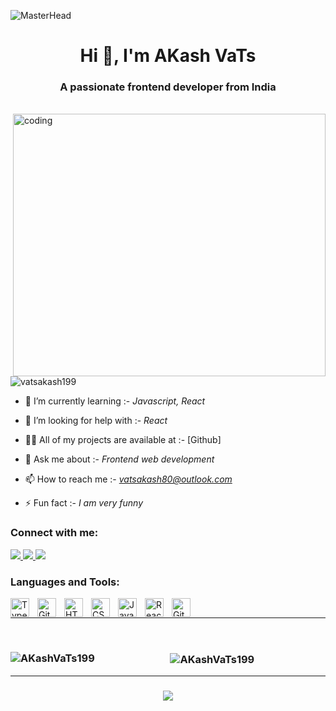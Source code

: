 ![MasterHead](https://firebasestorage.googleapis.com/v0/b/flexi-coding.appspot.com/o/dempgi7-520f8d5f-63d4-4453-8822-dbc149ae27f8.gif?alt=media&token=91c0c7b2-93c3-4029-b011-1a8703c5730d)
<h1 align="center">Hi 👋, I'm AKash VaTs</h1> 
<h3 align="center">A passionate frontend developer from India</h3>
<br>

<img src="https://cdn.dribbble.com/users/1059583/screenshots/4171367/coding-freak.gif" alt="coding" width="500" height="420" align="right">
<p align="left"> <img src="https://komarev.com/ghpvc/?username=vatsakash199&label=Profile%20views&color=0e75b6&style=flat" alt="vatsakash199" /> </p>

- 🌱 I’m currently learning :- *Javascript, React*

- 🤝 I’m looking for help with :- *React*

- 👨‍💻 All of my projects are available at :- [Github]

- 💬 Ask me about :- *Frontend web development*

- 📫 How to reach me :- *vatsakash80@outlook.com*

- ⚡ Fun fact :- *I am very funny*

<h3 align="left">Connect with me:</h3>

 
<div align="left"> 
  <a href="vatsakash80@outlook.com">
    <img src="https://img.shields.io/badge/Gmail-333333?style=for-the-badge&logo=gmail&logoColor=red" />
  </a>
  
  <a href="https://linkedin.com/in/https://www.linkedin.com/in/akash-vats-267a40252?utm_source=share&utm_campaign=share_via&utm_content=profile&utm_medium=android_app" target="blank">
    <img src="https://img.shields.io/badge/LinkedIn-0077B5?style=for-the-badge&logo=linkedin&logoColor=white" target="_blank" />
  </a>
  
   <a href="https://instagram.com/https://instagram.com/akash___vats?igshid=ogq5zdc2odk2za==" target="blank">
    <img src="https://img.shields.io/badge/Instagram-E4405F?style=for-the-badge&logo=instagram&logoColor=white"> </a>
    <br>
  

<h3 align="left">Languages and Tools:</h3>
<img align="left" alt="TypeScript" width="30px" style="padding-right:10px;" src="https://cdn.jsdelivr.net/gh/devicons/devicon/icons/typescript/typescript-plain.svg" />
<img align="left" alt="Git" width="30px" style="padding-right:10px;" src="https://cdn.jsdelivr.net/gh/devicons/devicon/icons/git/git-original.svg" />
<img align="left" alt="HTML" width="30px" style="padding-right:10px;" src="https://cdn.jsdelivr.net/gh/devicons/devicon/icons/html5/html5-plain.svg" />
<img align="left" alt="CSS" width="30px" style="padding-right:10px;" src="https://cdn.jsdelivr.net/gh/devicons/devicon/icons/css3/css3-plain.svg" />
<img align="left" alt="JavaScript" width="30px" style="padding-right:10px;" src="https://cdn.jsdelivr.net/gh/devicons/devicon/icons/javascript/javascript-plain.svg" />
<img align="left" alt="React" width="30px" style="padding-right:10px;" src="https://cdn.jsdelivr.net/gh/devicons/devicon/icons/react/react-original.svg" />
<img align="left" alt="GitHub" width="30px" style="padding-right:10px;" src="https://cdn.jsdelivr.net/gh/devicons/devicon/icons/github/github-original.svg" />

<br />

<hr>
<br>
<h3 align="center">
<p><img align="left" src="https://github-readme-stats.vercel.app/api/top-langs?username=rishavchanda&show_icons=true&locale=en&layout=compact&theme=tokyonight" alt="AKashVaTs199" /></p>

<p>&nbsp;<img align="center" src="https://github-readme-stats.vercel.app/api?username=rishavchanda&show_icons=true&locale=en&theme=tokyonight" alt="AKashVaTs199" /></p>
</h3>

<hr>
<h3 align="center">
    <img src="https://readme-typing-svg.herokuapp.com/?font=Righteous&size=25&center=true&vCenter=true&width=500&height=70&duration=4000&lines=Thanks+for+visiting!+✌️;+Shoot+me+a+message+on+Linkedin!;I'm+always+down+to+collab+:)">
</h3>

<br/>
